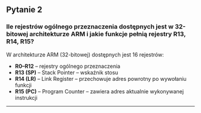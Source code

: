 
##  Pytanie 2  
###  Ile rejestrów ogólnego przeznaczenia dostępnych jest w 32-bitowej architekturze ARM i jakie funkcje pełnią rejestry R13, R14, R15?

W architekturze ARM (32-bitowej) dostępnych jest 16 rejestrów:
- **R0–R12** – rejestry ogólnego przeznaczenia
- **R13 (SP)** – Stack Pointer – wskaźnik stosu
- **R14 (LR)** – Link Register – przechowuje adres powrotny po wywołaniu funkcji
- **R15 (PC)** – Program Counter – zawiera adres aktualnie wykonywanej instrukcji

---

